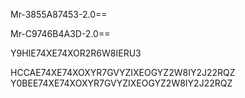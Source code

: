 

Mr-3855A87453-2.0==

Mr-C9746B4A3D-2.0==

Y9HIE74XE74XOR2R6W8IERU3


HCCAE74XE74XOXYR7GVYZIXEOGYZ2W8IY2J22RQZ
Y0BEE74XE74XOXYR7GVYZIXEOGYZ2W8IY2J22RQZ
